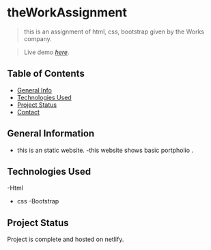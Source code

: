 # theWorkAssignment
> this is an assignment of html, css, bootstrap given by the Works company.



> Live demo [_here_](https://theworks-assignment.netlify.app/). 

## Table of Contents
* [General Info](#general-information)
* [Technologies Used](#technologies-used)
* [Project Status](#project-status)
* [Contact](#contact)



## General Information
- this is an static website.
-this website shows basic portpholio . 




## Technologies Used
-Html
- css
-Bootstrap
 



## Project Status
Project is complete and hosted on netlify.



